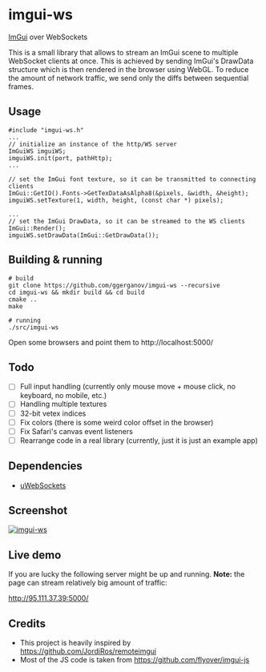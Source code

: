 # imgui-ws

[ImGui](https://github.com/ocornut/imgui) over WebSockets

This is a small library that allows to stream an ImGui scene to multiple WebSocket clients at once. This is achieved by sending ImGui's DrawData structure which is then rendered in the browser using WebGL. To reduce the amount of network traffic, we send only the diffs between sequential frames.

## Usage

```
#include "imgui-ws.h"
...
// initialize an instance of the http/WS server
ImGuiWS imguiWS;
imguiWS.init(port, pathHttp);
...

// set the ImGui font texture, so it can be transmitted to connecting clients
ImGui::GetIO().Fonts->GetTexDataAsAlpha8(&pixels, &width, &height);                                                                                            
imguiWS.setTexture(1, width, height, (const char *) pixels);

...
// set the ImGui DrawData, so it can be streamed to the WS clients
ImGui::Render();
imguiWS.setDrawData(ImGui::GetDrawData());

```

## Building & running

```
# build
git clone https://github.com/ggerganov/imgui-ws --recursive
cd imgui-ws && mkdir build && cd build
cmake ..
make

# running
./src/imgui-ws
```

Open some browsers and point them to http://localhost:5000/

## Todo

- [ ] Full input handling (currently only mouse move + mouse click, no keyboard, no mobile, etc.)
- [ ] Handling multiple textures
- [ ] 32-bit vetex indices
- [ ] Fix colors (there is some weird color offset in the browser)
- [ ] Fix Safari's canvas event listeners
- [ ] Rearrange code in a real library (currently, just it is just an example app)

## Dependencies

 - [uWebSockets](https://github.com/uNetworking/uWebSockets)
 
## Screenshot 
 
 <a href="https://i.imgur.com/TVxj8cf.png" target="_blank">![imgui-ws](https://i.imgur.com/TVxj8cf.png)</a>

## Live demo

If you are lucky the following server might be up and running.
**Note:** the page can stream relatively big amount of traffic:

http://95.111.37.39:5000/

## Credits
 - This project is heavily inspired by https://github.com/JordiRos/remoteimgui
 - Most of the JS code is taken from https://github.com/flyover/imgui-js
